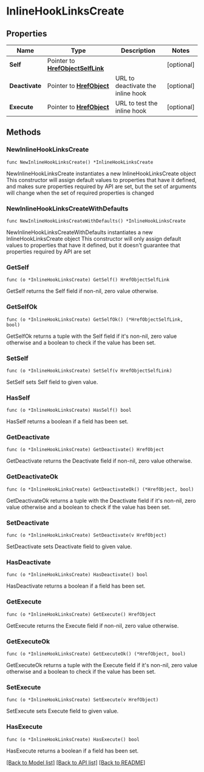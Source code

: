 # InlineHookLinksCreate

## Properties

Name | Type | Description | Notes
------------ | ------------- | ------------- | -------------
**Self** | Pointer to [**HrefObjectSelfLink**](HrefObjectSelfLink.md) |  | [optional] 
**Deactivate** | Pointer to [**HrefObject**](HrefObject.md) | URL to deactivate the inline hook | [optional] 
**Execute** | Pointer to [**HrefObject**](HrefObject.md) | URL to test the inline hook | [optional] 

## Methods

### NewInlineHookLinksCreate

`func NewInlineHookLinksCreate() *InlineHookLinksCreate`

NewInlineHookLinksCreate instantiates a new InlineHookLinksCreate object
This constructor will assign default values to properties that have it defined,
and makes sure properties required by API are set, but the set of arguments
will change when the set of required properties is changed

### NewInlineHookLinksCreateWithDefaults

`func NewInlineHookLinksCreateWithDefaults() *InlineHookLinksCreate`

NewInlineHookLinksCreateWithDefaults instantiates a new InlineHookLinksCreate object
This constructor will only assign default values to properties that have it defined,
but it doesn't guarantee that properties required by API are set

### GetSelf

`func (o *InlineHookLinksCreate) GetSelf() HrefObjectSelfLink`

GetSelf returns the Self field if non-nil, zero value otherwise.

### GetSelfOk

`func (o *InlineHookLinksCreate) GetSelfOk() (*HrefObjectSelfLink, bool)`

GetSelfOk returns a tuple with the Self field if it's non-nil, zero value otherwise
and a boolean to check if the value has been set.

### SetSelf

`func (o *InlineHookLinksCreate) SetSelf(v HrefObjectSelfLink)`

SetSelf sets Self field to given value.

### HasSelf

`func (o *InlineHookLinksCreate) HasSelf() bool`

HasSelf returns a boolean if a field has been set.

### GetDeactivate

`func (o *InlineHookLinksCreate) GetDeactivate() HrefObject`

GetDeactivate returns the Deactivate field if non-nil, zero value otherwise.

### GetDeactivateOk

`func (o *InlineHookLinksCreate) GetDeactivateOk() (*HrefObject, bool)`

GetDeactivateOk returns a tuple with the Deactivate field if it's non-nil, zero value otherwise
and a boolean to check if the value has been set.

### SetDeactivate

`func (o *InlineHookLinksCreate) SetDeactivate(v HrefObject)`

SetDeactivate sets Deactivate field to given value.

### HasDeactivate

`func (o *InlineHookLinksCreate) HasDeactivate() bool`

HasDeactivate returns a boolean if a field has been set.

### GetExecute

`func (o *InlineHookLinksCreate) GetExecute() HrefObject`

GetExecute returns the Execute field if non-nil, zero value otherwise.

### GetExecuteOk

`func (o *InlineHookLinksCreate) GetExecuteOk() (*HrefObject, bool)`

GetExecuteOk returns a tuple with the Execute field if it's non-nil, zero value otherwise
and a boolean to check if the value has been set.

### SetExecute

`func (o *InlineHookLinksCreate) SetExecute(v HrefObject)`

SetExecute sets Execute field to given value.

### HasExecute

`func (o *InlineHookLinksCreate) HasExecute() bool`

HasExecute returns a boolean if a field has been set.


[[Back to Model list]](../README.md#documentation-for-models) [[Back to API list]](../README.md#documentation-for-api-endpoints) [[Back to README]](../README.md)


